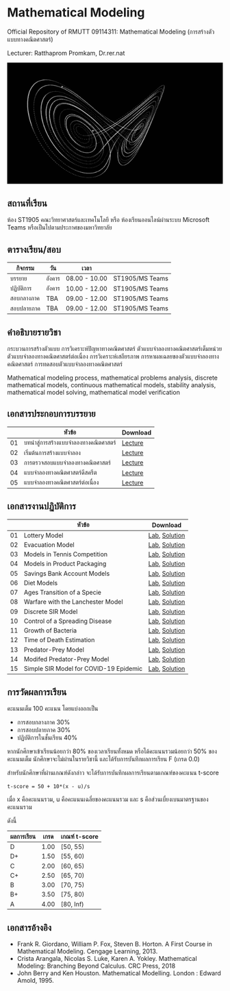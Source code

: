 # Mathematical Modeling
Official Repository of RMUTT 09114311: Mathematical Modeling (การสร้างตัวแบบทางคณิตศาสตร์)

Lecturer: Ratthaprom Promkam, Dr.rer.nat


![Chaos Theory](/images/strangeattractor-4.gif)


## สถานที่เรียน
ห้อง ST1905 คณะวิทยาศาสตร์และเทคโนโลยี หรือ ห้องเรียนออนไลน์ผ่านระบบ Microsoft Teams หรือเป็นไปตามประกาศของมหาวิทยาลัย

## ตารางเรียน/สอบ

|   กิจกรรม   |    วัน    |   เวลา        |                 |
|-----------|----------|---------------|-----------------|
| บรรยาย     |  อังคาร   |  08.00 - 10.00 | ST1905/MS Teams |
| ปฏิบัติการ    |  อังคาร   |  10.00 - 12.00 | ST1905/MS Teams |
| สอบกลางภาค |  TBA   |  09.00 - 12.00 | ST1905/MS Teams |
| สอบปลายภาค |  TBA   |  09.00 - 12.00 | ST1905/MS Teams |

## คำอธิบายรายวิชา

กระบวนการสร้างตัวแบบ การวิเคราะห์ปัญหาทางคณิตศาสตร์ ตัวแบบจำลองทางคณิตศาสตร์เต็มหน่วย ตัวแบบจำลองทางคณิตศาสตร์ต่อเนื่อง การวิเคราะห์เสถียรภาพ การหาผลเฉลยของตัวแบบจำลองทางคณิตศาสตร์ การทดสอบตัวแบบจำลองทางคณิตศาสตร์

Mathematical modeling process, mathematical problems analysis, discrete mathematical models, continuous mathematical models, stability analysis, mathematical model solving, mathematical model verification

## เอกสารประกอบการบรรยาย

|    | หัวข้อ 	            |      Download          |
|----|-------------------|------------------------|
| 01 | บทนำสู่การสร้างแบบจำลองทางคณิตศาสตร์ |  [Lecture](/materials/ch_01.pdf)   |
| 02 | เริ่มต้นการสร้างแบบจำลอง |  [Lecture](/materials/ch_02.pdf)   |
| 03 | การตรวจสอบแบบจำลองทางคณิตศาสตร์ |  [Lecture](/materials/ch_03.pdf)    |
| 04 | แบบจำลองทางคณิตศาสตร์ดีสครีต |  [Lecture](/materials/ch_04.pdf)    |
| 05 | แบบจำลองทางคณิตศาสตร์ต่อเนื่อง |  [Lecture](/materials/ch_05.pdf)   |

## เอกสารงานปฏิบัติการ

|    |  หัวข้อ 	         |     Download      |
|----|-------------------|-------------------|
| 01 | Lottery Model     |   [Lab](/labs/lab_01.ipynb), [Solution](/labs/sol_01.ipynb)  |
| 02 | Evacuation Model |  [Lab](/labs/lab_02.ipynb), [Solution](/labs/sol_02.ipynb) |
| 03 | Models in Tennis Competition|  [Lab](/labs/lab_03.ipynb), [Solution](/labs/sol_03.ipynb) |
| 04 | Models in Product Packaging|  [Lab](/labs/lab_04.ipynb), [Solution](/labs/sol_04.ipynb) |
| 05 | Savings Bank Account Models|  [Lab](/labs/lab_05.ipynb), [Solution](/labs/sol_05.ipynb) |
| 06 | Diet Models|  [Lab](/labs/lab_06.ipynb), [Solution](/labs/sol_06.ipynb) |
| 07 | Ages Transition of a Specie |  [Lab](/labs/lab_07.ipynb), [Solution](/labs/sol_07.ipynb) |
| 08 | Warfare with the Lanchester Model|  [Lab](/labs/lab_08.ipynb), [Solution](/labs/sol_08.ipynb) |
| 09 | Discrete SIR Model|  [Lab](/labs/lab_09.ipynb), [Solution](/labs/sol_09.ipynb) |
| 10 | Control of a Spreading Disease|  [Lab](/labs/lab_10.ipynb), [Solution](/labs/sol_10.ipynb) |
| 11 | Growth of Bacteria|  [Lab](/labs/lab_11.ipynb), [Solution](/labs/sol_11.ipynb) |
| 12 | Time of Death Estimation|  [Lab](/labs/lab_12.ipynb), [Solution](/labs/sol_12.ipynb) |
| 13 | Predator-Prey Model|  [Lab](/labs/lab_13.ipynb), [Solution](/labs/sol_13.ipynb) |
| 14 | Modifed Predator-Prey Model|  [Lab](/labs/lab_14.ipynb), [Solution](/labs/sol_14.ipynb) |
| 15 | Simple SIR Model for COVID-19 Epidemic |  [Lab](/labs/lab_15.ipynb), [Solution](/labs/sol_15.ipynb) |

## การวัดผลการเรียน
คะแนนเต็ม 100 คะแนน โดยแบ่งออกเป็น
- การสอบกลางภาค 30%
- การสอบปลายภาค 30%
- ปฏิบัติการในชั้นเรียน 40%

หากนักศึกษาเข้าเรียนน้อยกว่า 80% ของเวลาเรียนทั้งหมด
หรือได้คะแนนรวมน้อยกว่า 50% ของคะแนนเต็ม นักศึกษาจะไม่ผ่านในรายวิชานี้ และได้รับการบันทึกผลการเรียน F (เกรด 0.0) 

สำหรับนักศึกษาที่ผ่านเกณฑ์ดังกล่าว จะได้รับการบันทึกผลการเรียนตามเกณฑ์ของคะแนน t-score 

```
t-score = 50 + 10*(x - u)/s
```
เมื่อ x คือคะแนนรวม, u คือคะแนนเฉลี่ยของคะแนนรวม และ s คือส่วนเบี่ยงเบนมาตรฐานของคะแนนรวม

ดังนี้

| ผลการเรียน | เกรด | เกณฑ์ t-score |
|---------|------|--------------|
| D | 1.00 | [50, 55) | 
| D+ | 1.50 | [55, 60) | 
| C | 2.00 | [60, 65) |
| C+ | 2.50 | [65, 70) |
| B | 3.00 | [70, 75) |
| B+ | 3.50 | [75, 80) |
| A | 4.00 | [80, Inf) |


## เอกสารอ้างอิง
* Frank R. Giordano, William P. Fox, Steven B. Horton. A First Course in Mathematical Modeling. Cengage Learning, 2013.
* Crista Arangala, Nicolas S. Luke, Karen A. Yokley. Mathematical Modeling: Branching Beyond Calculus. CRC Press, 2018
* John Berry and Ken Houston. Mathematical Modelling. London : Edward Amold, 1995. 
